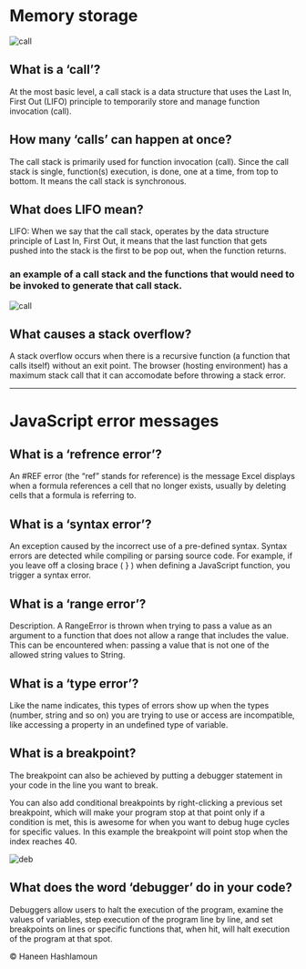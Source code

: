 # Memory storage

![call](https://miro.medium.com/max/638/1*CCHexfHNCNo-f8aw3rbRew.jpeg)

## What is a ‘call’?
At the most basic level, a call stack is a data structure that uses the Last In, First Out (LIFO) principle to temporarily store and manage function invocation (call).

## How many ‘calls’ can happen at once?
The call stack is primarily used for function invocation (call). Since the call stack is single, function(s) execution, is done, one at a time, from top to bottom. It means the call stack is synchronous.

## What does LIFO mean?
LIFO: When we say that the call stack, operates by the data structure principle of Last In, First Out, it means that the last function that gets pushed into the stack is the first to be pop out, when the function returns.

### an example of a call stack and the functions that would need to be invoked to generate that call stack.
![call](https://miro.medium.com/max/1400/1*rJ2sh-q1deQGGGVG5gYyIQ.png)

## What causes a stack overflow?
A stack overflow occurs when there is a recursive function (a function that calls itself) without an exit point. The browser (hosting environment) has a maximum stack call that it can accomodate before throwing a stack error.

----------------------------------
# JavaScript error messages


## What is a ‘refrence error’?
An #REF error (the “ref” stands for reference) is the message Excel displays when a formula references a cell that no longer exists, usually 
 by deleting cells that a formula is referring to.

## What is a ‘syntax error’?
An exception caused by the incorrect use of a pre-defined syntax. Syntax errors are detected while compiling or parsing source code. For example, if you leave off a closing brace ( } ) when defining a JavaScript function, you trigger a syntax error.   

## What is a ‘range error’?
Description. A RangeError is thrown when trying to pass a value as an argument to a function that does not allow a range that includes the value. This can be encountered when: passing a value that is not one of the allowed string values to String.

## What is a ‘type error’?
Like the name indicates, this types of errors show up when the types (number, string and so on) you are trying to use or access are incompatible, like accessing a property in an undefined type of variable.

## What is a breakpoint?
The breakpoint can also be achieved by putting a debugger statement in your code in the line you want to break.

You can also add conditional breakpoints by right-clicking a previous set breakpoint, which will make your program stop at that point only if a condition is met, this is awesome for when you want to debug huge cycles for specific values. In this example the breakpoint will point stop when the index reaches 40.

![deb](https://www.edureka.co/blog/wp-content/uploads/2019/08/debuuging-steps-528x294.png)
## What does the word ‘debugger’ do in your code?
Debuggers allow users to halt the execution of the program, examine the values of variables, step execution of the program line by line, and set breakpoints on lines or specific functions that, when hit, will halt execution of the program at that spot.

© Haneen Hashlamoun